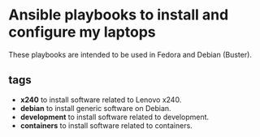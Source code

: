 # Ansible playbooks to install and configure my laptops

These playbooks are intended to be used in Fedora and Debian (Buster).

## tags

* **x240** to install software related to Lenovo x240.
* **debian** to install generic software on Debian.
* **development** to install software related to development.
* **containers** to install software related to containers.